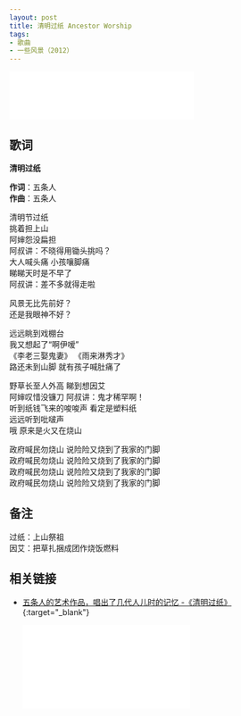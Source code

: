```yaml
---
layout: post
title: 清明过纸 Ancestor Worship
tags:
- 歌曲
- 一些风景（2012）
---
```


<iframe frameborder="no" border="0" marginwidth="0" marginheight="0" width=330 height=86 src="//music.163.com/outchain/player?type=2&id=28587860&auto=1&height=66"></iframe>

## 歌词

**清明过纸**

**作词**：五条人  
**作曲**：五条人

清明节过纸  
挑着担上山  
阿婶怨没扁担  
阿叔讲：不晓得用锄头挑吗？  
大人喊头痛 小孩嚷脚痛  
睇睇天时是不早了  
阿叔讲：差不多就得走啦

风景无比先前好？  
还是我眼神不好？

远远眺到戏棚台  
我又想起了“啊伊嗳”  
《李老三娶鬼妻》 《雨来淋秀才》  
路还未到山脚 就有孩子喊肚痛了

野草长至人外高 睇到想因艾  
阿婶叹惜没镰刀 阿叔讲：鬼才稀罕啊！  
听到纸钱飞来的唆唆声 看定是塑料纸  
远远听到吡啵声  
哦 原来是火又在烧山

政府喊民勿烧山 说险险又烧到了我家的门脚  
政府喊民勿烧山 说险险又烧到了我家的门脚  
政府喊民勿烧山 说险险又烧到了我家的门脚  
政府喊民勿烧山 说险险又烧到了我家的门脚

## 备注

过纸：上山祭祖  
因艾：把草扎捆成团作烧饭燃料

## 相关链接

- [五条人的艺术作品，唱出了几代人儿时的记忆 -《清明过纸》](https://www.bilibili.com/video/BV1Rk4y1k767/){:target="_blank"}
  
  <div class="iframe-container"><iframe class="responsive-iframe" src="//player.bilibili.com/player.html?aid=584043799&bvid=BV1Rk4y1k767&cid=217333644&page=1" frameborder="no" allowfullscreen="true"></iframe></div>
